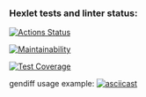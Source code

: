### Hexlet tests and linter status:
[![Actions Status](https://github.com/NoFate35/python-project-50/actions/workflows/hexlet-check.yml/badge.svg)](https://github.com/NoFate35/python-project-50/actions)

[![Maintainability](https://api.codeclimate.com/v1/badges/88870cbac3ce923e8b25/maintainability)](https://codeclimate.com/github/NoFate35/python-project-50/maintainability)

[![Test Coverage](https://api.codeclimate.com/v1/badges/88870cbac3ce923e8b25/test_coverage)](https://codeclimate.com/github/NoFate35/python-project-50/test_coverage)


gendiff usage example:
[![asciicast](https://asciinema.org/a/Rax4KLnnAboRmskouGbnnmuQW.svg)](asciinema.org/a/n2NXdDXv6zGbR21pLnqEXWNcj)
